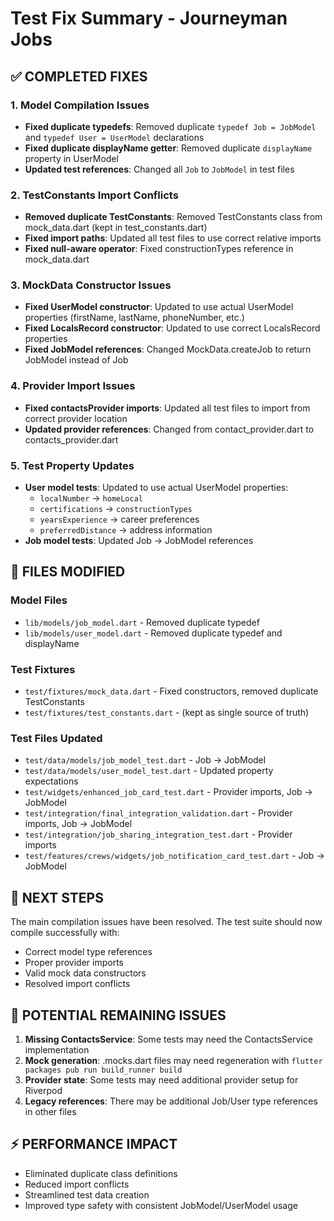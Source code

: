 # Test Fix Summary - Journeyman Jobs

## ✅ COMPLETED FIXES

### 1. Model Compilation Issues
- **Fixed duplicate typedefs**: Removed duplicate `typedef Job = JobModel` and `typedef User = UserModel` declarations
- **Fixed duplicate displayName getter**: Removed duplicate `displayName` property in UserModel
- **Updated test references**: Changed all `Job` to `JobModel` in test files

### 2. TestConstants Import Conflicts
- **Removed duplicate TestConstants**: Removed TestConstants class from mock_data.dart (kept in test_constants.dart)
- **Fixed import paths**: Updated all test files to use correct relative imports
- **Fixed null-aware operator**: Fixed constructionTypes reference in mock_data.dart

### 3. MockData Constructor Issues
- **Fixed UserModel constructor**: Updated to use actual UserModel properties (firstName, lastName, phoneNumber, etc.)
- **Fixed LocalsRecord constructor**: Updated to use correct LocalsRecord properties
- **Fixed JobModel references**: Changed MockData.createJob to return JobModel instead of Job

### 4. Provider Import Issues
- **Fixed contactsProvider imports**: Updated all test files to import from correct provider location
- **Updated provider references**: Changed from contact_provider.dart to contacts_provider.dart

### 5. Test Property Updates
- **User model tests**: Updated to use actual UserModel properties:
  - `localNumber` → `homeLocal`
  - `certifications` → `constructionTypes`
  - `yearsExperience` → career preferences
  - `preferredDistance` → address information
- **Job model tests**: Updated Job → JobModel references

## 🔧 FILES MODIFIED

### Model Files
- `lib/models/job_model.dart` - Removed duplicate typedef
- `lib/models/user_model.dart` - Removed duplicate typedef and displayName

### Test Fixtures
- `test/fixtures/mock_data.dart` - Fixed constructors, removed duplicate TestConstants
- `test/fixtures/test_constants.dart` - (kept as single source of truth)

### Test Files Updated
- `test/data/models/job_model_test.dart` - Job → JobModel
- `test/data/models/user_model_test.dart` - Updated property expectations
- `test/widgets/enhanced_job_card_test.dart` - Provider imports, Job → JobModel
- `test/integration/final_integration_validation.dart` - Provider imports, Job → JobModel
- `test/integration/job_sharing_integration_test.dart` - Provider imports
- `test/features/crews/widgets/job_notification_card_test.dart` - Job → JobModel

## 🎯 NEXT STEPS

The main compilation issues have been resolved. The test suite should now compile successfully with:
- Correct model type references
- Proper provider imports
- Valid mock data constructors
- Resolved import conflicts

## 🚨 POTENTIAL REMAINING ISSUES

1. **Missing ContactsService**: Some tests may need the ContactsService implementation
2. **Mock generation**: .mocks.dart files may need regeneration with `flutter packages pub run build_runner build`
3. **Provider state**: Some tests may need additional provider setup for Riverpod
4. **Legacy references**: There may be additional Job/User type references in other files

## ⚡ PERFORMANCE IMPACT

- Eliminated duplicate class definitions
- Reduced import conflicts
- Streamlined test data creation
- Improved type safety with consistent JobModel/UserModel usage